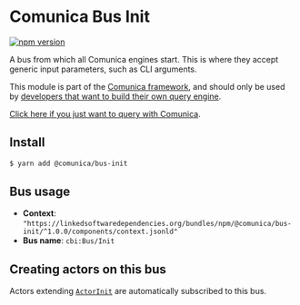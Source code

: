 # Comunica Bus Init

[![npm version](https://badge.fury.io/js/%40comunica%2Fbus-init.svg)](https://www.npmjs.com/package/@comunica/bus-init)

A bus from which all Comunica engines start.
This is where they accept generic input parameters, such as CLI arguments.

This module is part of the [Comunica framework](https://github.com/comunica/comunica),
and should only be used by [developers that want to build their own query engine](https://comunica.dev/docs/modify/).

[Click here if you just want to query with Comunica](https://comunica.dev/docs/query/).

## Install

```bash
$ yarn add @comunica/bus-init
```

## Bus usage

* **Context**: `"https://linkedsoftwaredependencies.org/bundles/npm/@comunica/bus-init/^1.0.0/components/context.jsonld"`
* **Bus name**: `cbi:Bus/Init`

## Creating actors on this bus

Actors extending [`ActorInit`](https://comunica.github.io/comunica/classes/bus_init.actorinit-1.html) are automatically subscribed to this bus.

